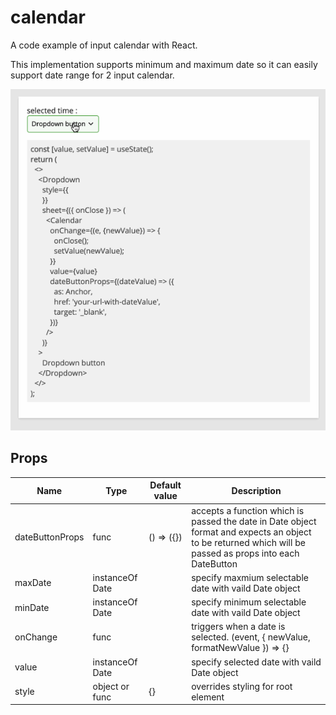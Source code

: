 # calendar

A code example of input calendar with React.

This implementation supports minimum and maximum date so it can easily support date range for 2 input calendar.

![Calendar](calendar-example.gif?raw=true "Calendar")



## Props

| Name            | Type            | Default value | Description                                                                                                                                               |
| --------------- | --------------- | ------------- | --------------------------------------------------------------------------------------------------------------------------------------------------------- |
| dateButtonProps | func            | () => ({})    | accepts a function which is passed the date in Date object format and expects an object to be returned which will be passed as props into each DateButton |
| maxDate         | instanceOf Date |               | specify maxmium selectable date with vaild Date object                                                                                                    |
| minDate         | instanceOf Date |               | specify minimum selectable date with vaild Date object                                                                                                    |
| onChange        | func            |               | triggers when a date is selected. (event, { newValue, formatNewValue }) => {}                                                                             |
| value           | instanceOf Date |               | specify selected date with vaild Date object                                                                                                              |
| style           | object or func  | {}            | overrides styling for root element                                                                                                                        |
